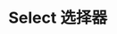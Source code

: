 <script setup>
import selectBase from "./examples/select/select-base.vue"
</script>


# Select 选择器

<selectBase />

